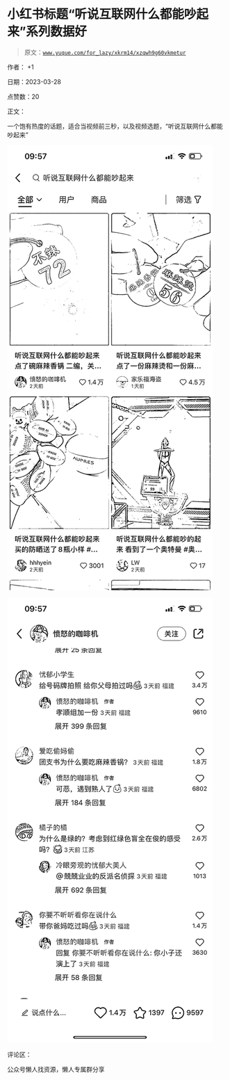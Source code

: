 # 小红书标题“听说互联网什么都能吵起来”系列数据好

> 原文：[`www.yuque.com/for_lazy/xkrm14/xzqwh9g60vkmetur`](https://www.yuque.com/for_lazy/xkrm14/xzqwh9g60vkmetur)



作者： +1



日期：2023-03-28



点赞数：20



正文：



一个饱有热度的话题，适合当视频前三秒，以及视频选题，“听说互联网什么都能吵起来”



![](img/7f277a0247576649b60c215f038ee2b9.png)  

![](img/beea9ae6ee9126f9c3cdab3b536871f0.png)  

评论区：



公众号懒人找资源，懒人专属群分享

</ne-p></ne-p>